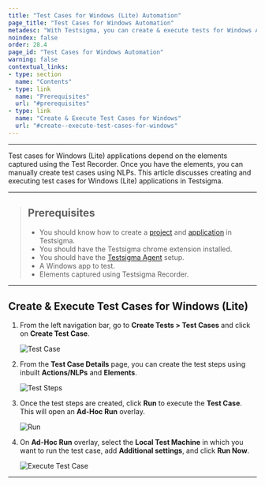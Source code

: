 ```yaml
---
title: "Test Cases for Windows (Lite) Automation"
page_title: "Test Cases for Windows Automation"
metadesc: "With Testsigma, you can create & execute tests for Windows Applications from the cloud using Testsigma Agent | Learn how to build tests for Windows Automation"
noindex: false
order: 28.4
page_id: "Test Cases for Windows Automation"
warning: false
contextual_links:
- type: section
  name: "Contents"
- type: link
  name: "Prerequisites"
  url: "#prerequisites"
- type: link
  name: "Create & Execute Test Cases for Windows"
  url: "#create--execute-test-cases-for-windows"
---
```


---

Test cases for Windows (Lite) applications depend on the elements captured using the Test Recorder. Once you have the elements, you can manually create test cases using NLPs. This article discusses creating and executing test cases for Windows (Lite) applications in Testsigma.

---

> ## **Prerequisites**
> - You should know how to create a [project](https://testsigma.com/docs/projects/overview/) and [application](https://testsigma.com/docs/projects/applications/) in Testsigma.
> - You should have the Testsigma chrome extension installed.
> - You should have the [Testsigma Agent](https://testsigma.com/docs/agent/setup-on-windows-mac-linux/) setup. 
> - A Windows app to test.
> - Elements captured using Testsigma Recorder. 

---

## **Create & Execute Test Cases for Windows (Lite)**

1. From the left navigation bar, go to **Create Tests > Test Cases** and click on **Create Test Case**.
   
   ![Test Case](https://s3.amazonaws.com/static-docs.testsigma.com/new_images/projects/applications/WL_CreateTestCase.png)

2. From the **Test Case Details** page, you can create the test steps using inbuilt **Actions/NLPs** and **Elements**.
   
   ![Test Steps](https://s3.amazonaws.com/static-docs.testsigma.com/new_images/projects/applications/WL_TestSteps.png)

3. Once the test steps are created, click **Run** to execute the **Test Case**. This will open an **Ad-Hoc Run** overlay.
   
   ![Run](https://s3.amazonaws.com/static-docs.testsigma.com/new_images/projects/applications/WL_RunTc.png)

4. On **Ad-Hoc Run** overlay, select the **Local Test Machine** in which you want to run the test case, add **Additional settings**, and click **Run Now**.

   ![Execute Test Case](https://s3.amazonaws.com/static-docs.testsigma.com/new_images/projects/applications/WL_ExecuteTest.png)

---